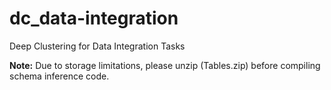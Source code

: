 # dc_data-integration
Deep Clustering for Data Integration Tasks


**Note:** Due to storage limitations, please unzip (Tables.zip) before compiling schema inference code.
